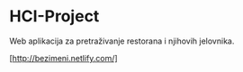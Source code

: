# HCI-Project
Web aplikacija za pretraživanje restorana i njihovih jelovnika.

[http://bezimeni.netlify.com/]
